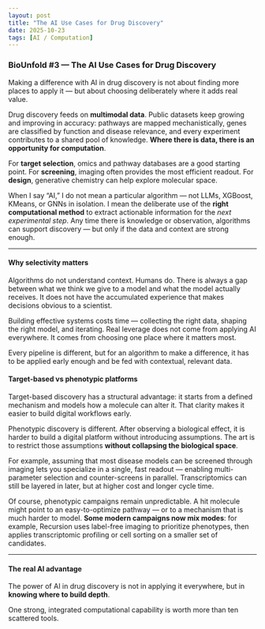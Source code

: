 ```yaml
---
layout: post
title: "The AI Use Cases for Drug Discovery"
date: 2025-10-23
tags: [AI / Computation]
---
```


### BioUnfold #3 — The AI Use Cases for Drug Discovery

Making a difference with AI in drug discovery is not about finding more places to apply it — but about choosing deliberately where it adds real value.

Drug discovery feeds on **multimodal data**. 
Public datasets keep growing and improving in accuracy: pathways are mapped mechanistically, genes are classified by function and disease relevance, and every experiment contributes to a shared pool of knowledge. 
**Where there is data, there is an opportunity for computation**.

For **target selection**, omics and pathway databases are a good starting point.
For **screening**, imaging often provides the most efficient readout.
For **design**, generative chemistry can help explore molecular space.

When I say “AI,” I do not mean a particular algorithm — not LLMs, XGBoost, KMeans, or GNNs in isolation. 
I mean the deliberate use of the **right computational method** to extract actionable information for the *next experimental step*. 
Any time there is knowledge or observation, algorithms can support discovery — but only if the data and context are strong enough.

---

#### Why selectivity matters

Algorithms do not understand context. Humans do.
There is always a gap between what we think we give to a model and what the model actually receives. It does not have the accumulated experience that makes decisions obvious to a scientist. 

Building effective systems costs time — collecting the right data, shaping the right model, and iterating.
Real leverage does not come from applying AI everywhere. 
It comes from choosing one place where it matters most. 

Every pipeline is different, but for an algorithm to make a difference, it has to be applied early enough and be fed with contextual, relevant data.

#### Target-based vs phenotypic platforms

Target-based discovery has a structural advantage: it starts from a defined mechanism and models how a molecule can alter it. 
That clarity makes it easier to build digital workflows early.

Phenotypic discovery is different. After observing a biological effect, it is harder to build a digital platform without introducing assumptions. 
The art is to restrict those assumptions **without collapsing the biological space**.

For example, assuming that most disease models can be screened through imaging lets you specialize in a single, fast readout — enabling multi-parameter selection and counter-screens in parallel. 
Transcriptomics can still be layered in later, but at higher cost and longer cycle time.

Of course, phenotypic campaigns remain unpredictable. 
A hit molecule might point to an easy-to-optimize pathway — or to a mechanism that is much harder to model. 
**Some modern campaigns now mix modes**: for example, Recursion uses label-free imaging to prioritize phenotypes, then applies transcriptomic profiling or cell sorting on a smaller set of candidates.

---

#### The real AI advantage

The power of AI in drug discovery is not in applying it everywhere, but in **knowing where to build depth**.

One strong, integrated computational capability is worth more than ten scattered tools.

